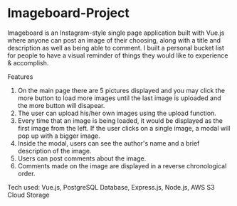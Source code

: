 # Imageboard-Project
Imageboard is an Instagram-style single page application built with Vue.js where anyone can post an image of their choosing, along with a title and description as well as being able to comment. I built a personal bucket list for people to have a visual reminder of things they would like to experience &amp; accomplish.

Features
  1) On the main page there are 5 pictures displayed and you may click the more button to load more images until the last image is uploaded and the more button will disapear.
  2) The user can upload his/her own images using the upload function.
  3) Every time that an image is being loaded, it would be displayed as the first image from the left.
If the user clicks on a single image, a modal will pop up with a bigger image.
  4) Inside the modal, users can see the author's name and a brief description of the image.
  5) Users can post comments about the image.
  6) Comments made on the image are displayed in a reverse chronological order.

Tech used: Vue.js, PostgreSQL Database, Express.js, Node.js, AWS S3 Cloud Storage

